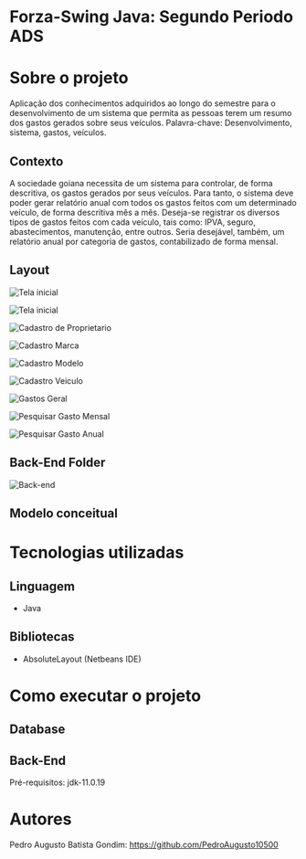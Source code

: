 # Forza-Swing Java: Segundo Periodo ADS

# Sobre o projeto
Aplicação dos conhecimentos adquiridos ao longo do semestre para o desenvolvimento de um sistema
que permita as pessoas terem um resumo dos gastos gerados sobre seus veículos.
Palavra-chave: Desenvolvimento, sistema, gastos, veículos.
<h2>Contexto</h2>  A sociedade goiana necessita de um sistema para controlar, de forma descritiva, os gastos gerados por seus veículos. Para tanto, o sistema deve poder gerar relatório anual com todos os gastos feitos com um determinado veículo, de forma descritiva mês a mês. Deseja-se registrar os diversos tipos de gastos feitos com cada veículo, tais como: IPVA, seguro, abastecimentos, manutenção, entre outros. Seria desejável, também, um relatório anual por categoria de gastos, contabilizado de forma mensal. 

## Layout

 ![Tela inicial](https://github.com/PedroAugusto10500/Forza-SwingJava/blob/master/src/icones/menu.png)
 
 ![Tela inicial](https://github.com/PedroAugusto10500/Forza-SwingJava/blob/master/src/icones/FotoMenu.png)

 ![Cadastro de Proprietario](https://github.com/PedroAugusto10500/Forza-SwingJava/blob/master/src/icones/telaCadastroP.png)

 ![Cadastro Marca](https://github.com/PedroAugusto10500/Forza-SwingJava/blob/master/src/icones/telaCadadastroMarca.png)

 ![Cadastro Modelo](https://github.com/PedroAugusto10500/Forza-SwingJava/blob/master/src/icones/telaCadastroModelo.png)

 ![Cadastro Veiculo](https://github.com/PedroAugusto10500/Forza-SwingJava/blob/master/src/icones/cadastroVeiculo.png)

 ![Gastos Geral](https://github.com/PedroAugusto10500/Forza-SwingJava/blob/master/src/icones/telaGastoGeral.png)

 ![Pesquisar Gasto Mensal](https://github.com/PedroAugusto10500/Forza-SwingJava/blob/master/src/icones/telaGastoMensal.png)

 ![Pesquisar Gasto Anual](https://github.com/PedroAugusto10500/Forza-SwingJava/blob/master/src/icones/telaGastoAnual.png)

 
## Back-End Folder
![Back-end](https://github.com/PedroAugusto10500/Forza-SwingJava/blob/master/src/icones/BackEnd.png)



## Modelo conceitual

# Tecnologias utilizadas

## Linguagem
- Java
## Bibliotecas
- AbsoluteLayout (Netbeans IDE)

# Como executar o projeto

## Database

## Back-End
Pré-requisitos: jdk-11.0.19

# Autores

Pedro Augusto Batista Gondim: https://github.com/PedroAugusto10500
